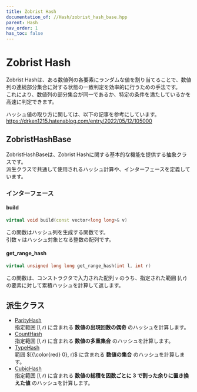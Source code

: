 ```yaml
---
title: Zobrist Hash
documentation_of: //Hash/zobrist_hash_base.hpp
parent: Hash
nav_order: 1
has_toc: false
---
```


# Zobrist Hash
Zobrist Hashは、ある数値列の各要素にランダムな値を割り当てることで、数値列の連続部分集合に対する状態の一致判定を効率的に行うための手法です。  
これにより、数値列の部分集合が同一であるか、特定の条件を満たしているかを高速に判定できます。  

ハッシュ値の取り方に関しては、以下の記事を参考にしています。  
https://drken1215.hatenablog.com/entry/2022/05/12/105000

## ZobristHashBase
ZobristHashBaseは、Zobrist Hashに関する基本的な機能を提供する抽象クラスです。  
派生クラスで共通して使用されるハッシュ計算や、インターフェースを定義しています。

### インターフェース

#### build
```cpp
virtual void build(const vector<long long>& v)
```
この関数はハッシュ列を生成する関数です。  
引数 `v` はハッシュ対象となる整数の配列です。  

#### get_range_hash
```cpp
virtual unsigned long long get_range_hash(int l, int r) 
```
この関数は、コンストラクタで入力された配列 `v` のうち、指定された範囲 $[l, r)$ の要素に対して累積ハッシュを計算して返します。

## 派生クラス
- [ParityHash](zobrist_parity_hash.hpp)  
指定範囲 $[l, r)$ に含まれる **数値の出現回数の偶奇** のハッシュを計算します。  
- [CountHash](zobrist_count_hash.hpp)  
指定範囲 $[l, r)$ に含まれる **数値の多重集合** のハッシュを計算します。  
- [TypeHash](zobrist_type_hash.hpp)  
範囲 $[{\color{red} 0}, r)$ に含まれる **数値の集合** のハッシュを計算します。  
- [CubicHash](zobrist_cubic_hash.hpp)  
指定範囲 $[l, r)$ に含まれる **数値の総積を因数ごとに 3 で割った余りに置き換えた値** のハッシュを計算します。
